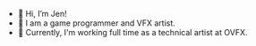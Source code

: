 - 👋 Hi, I’m Jen!
- 👀 I am a game programmer and VFX artist.
- 🌱 Currently, I'm working full time as a technical artist at OVFX.

<!---
jenfield99/jenfield99 is a ✨ special ✨ repository because its `README.md` (this file) appears on your GitHub profile.
You can click the Preview link to take a look at your changes.
--->
